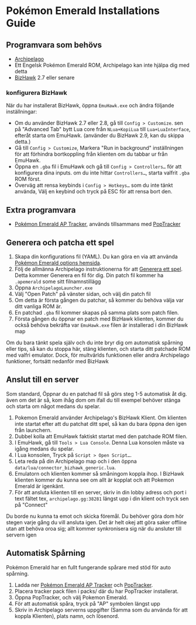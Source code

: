 # Pokémon Emerald Installations Guide

## Programvara som behövs

- [Archipelago](https://github.com/ArchipelagoMW/Archipelago/releases)
- Ett Engelsk Pokémon Emerald ROM, Archipelago kan inte hjälpa dig med detta
- [BizHawk](https://tasvideos.org/BizHawk/ReleaseHistory) 2.7 eller senare

### konfigurera BizHawk

När du har installerat BizHawk, öppna `EmuHawk.exe` och ändra följande inställningar:

- Om du använder BizHawk 2.7 eller 2.8, gå till `Config > Customize`. sen på "Advanced Tab" bytt Lua core från
`NLua+KopiLua` till `Lua+LuaInterface`, efteråt starta om EmuHawk. (använder du BizHawk 2.9, kan du skippa detta.)
- Gå till `Config > Customize`, Markera "Run in background" inställningen för att förhindra bortkoppling från klienten
 om du tabbar ur från EmuHawk.
 - Öppna en `.gba` fil i EmuHawk och gå till `Config > Controllers…` för att konfigurera dina inputs. 
 om du inte hittar `Controllers…`, starta valfrit `.gba` ROM först.
- Överväg att rensa keybinds i `Config > Hotkeys…` som du inte tänkt använda, Välj en keybind och tryck på ESC
 för att rensa bort den.

## Extra programvara

- [Pokémon Emerald AP Tracker](https://github.com/seto10987/Archipelago-Emerald-AP-Tracker/releases/latest), används tillsammans med
[PopTracker](https://github.com/black-sliver/PopTracker/releases)

## Generera och patcha ett spel

1. Skapa din konfigurations fil (YAML). Du kan göra en via att använda
[Pokémon Emerald options hemsida](../../../games/Pokemon%20Emerald/player-options).
2. Följ de allmänna Archipelago instruktionerna för att [Generera ett spel](../../Archipelago/setup/en#generating-a-game).
Detta kommer Generera en fil för dig. Din patch fil kommer ha `.apemerald` some sitt filnamnstillägg
3. Öppna `ArchipelagoLauncher.exe`
4. Välj "Open Patch" på vänster sidan, och välj din patch fil
5. Om detta är första gången du patchar, så kommer du behöva välja var ditt vanliga ROM är.
6. En patchad `.gba` fil kommer skapas på samma plats som patch filen.
7. Första gången du öppnar en patch med BizHawk klienten, kommer du också behöva bekräfta var `EmuHawk.exe`
filen är installerad i din BizHawk map

Om du bara tänkt spela själv och du inte bryr dig om automatisk spårning eller tips, så kan du stoppa här, stäng
klienten, och starta ditt patchade ROM med valfri emulator. Dock, för multvärlds funktionen eller andra Archipelago
funktioner, fortsätt nedanför med BizHawk

## Anslut till en server

Som standard, Öppnar du en patchad fil så görs steg 1-5 automatisk åt dig. även om det är så, kom ihåg dom om ifall
du till exempel behöver stänga och starta om något medans du spelar.

1. Pokemon Emerald använder Archipelago's BizHawk Klient. Om klienten inte startat efter att du patchat ditt spel,
så kan du bara öppna den igen från launchern.
2. Dubbel kolla att EmuHawk faktiskt startat med den patchade ROM filen.
3. I EmuHawk, gå till `Tools > Lua Console`. Denna Lua konsolen måste va igång medans du spelar.
4. I Lua konsolen, Tryck på `Script > Open Script…`.
5. Leta reda på din Archipelago map och i den öppna `data/lua/connector_bizhawk_generic.lua`.
6. Emulatorn och klienten kommer så småningom koppla ihop. I BizHawk klienten kommer du kunna see om allt är
kopplat och att Pokemon Emerald är igenkänt.
7. För att ansluta klienten till en server, skriv in din lobby adress och port i text fältet tex, `archipelago.gg:38281`
 längst upp i din klient och tryck sen på "Connect"
 
Du borde nu kunna ta emot och skicka föremål. Du behöver göra dom hör stegen varje gång du vill ansluta igen. Det är 
helt okej att göra saker offline utan att behöva oroa sig; allt kommer synkronisera sig när du ansluter till servern igen

## Automatisk Spårning 

Pokémon Emerald har en fullt fungerande spårare med stöd för auto spårning.

1. Ladda ner [Pokémon Emerald AP Tracker](https://github.com/seto10987/Archipelago-Emerald-AP-Tracker/releases/latest) och
[PopTracker](https://github.com/black-sliver/PopTracker/releases).
2. Placera tracker pack filen i packs/ där du har PopTracker installerat.
3. Öppna PopTracker, och välj Pokemon Emerald.
4. För att automatisk spåra, tryck på "AP" symbolen längst upp
5. Skriv in Archipelago serverns uppgifter (Samma som du använda för att koppla Klienten), plats namn, och lösenord.
